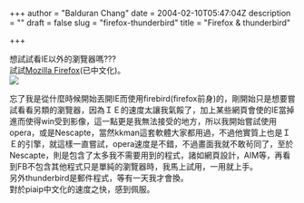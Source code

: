 +++
author = "Balduran Chang"
date = 2004-02-10T05:47:04Z
description = ""
draft = false
slug = "firefox-thunderbird"
title = "Firefox & thunderbird"

+++


想試試看IE以外的瀏覽器嗎???  
 試試[Mozilla Firefox](http://www.csie.ntu.edu.tw/~r91034/mozilla/ "firefox")(已中文化)。  
[![](http://www.mozilla.org/products/firefox/buttons/getfirefox_large2.png)](http://www.csie.ntu.edu.tw/~r91034/mozilla/langpack/Firefox-0.8-win32-zhTW.exe)

  
 忘了我是從什麼時候開始丟開IE而使用firebird(firefox前身)的，剛開始只是想要嘗試看看另類的瀏覽器，因為ＩＥ的速度太讓我氣餒了，加上某些網頁會使的IE當掉進而使得win受到影像，這一點更是我無法接受的地方，所以我開始嘗試使用opera，或是Nescapte，當然kkman這套軟體大家都用過，不過他實質上也是ＩＥ的引擎，就這樣一直嘗試，opera速度是不錯，不過畫面我就不敢茍同了，至於Nescapte，則是包含了太多我不需要用到的程式，諸如網頁設計，AIM等，再看到FB不包含其他程式只是單純的瀏覽器時，我馬上試用，一用就上手。  
 另外thunderbird是郵件程式，等有一天我才會換。  
 對於piaip中文化的速度之快，感到佩服。

